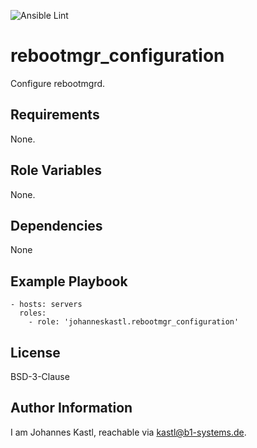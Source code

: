 ![Ansible Lint](https://github.com/johanneskastl/ansible-role-rebootmgr_configuration/workflows/Ansible%20Lint/badge.svg)

rebootmgr_configuration
=========

Configure rebootmgrd.

Requirements
------------

None.

Role Variables
--------------

None.

Dependencies
------------

None

Example Playbook
----------------

    - hosts: servers
      roles:
        - role: 'johanneskastl.rebootmgr_configuration'

License
-------

BSD-3-Clause

Author Information
------------------

I am Johannes Kastl, reachable via kastl@b1-systems.de.
